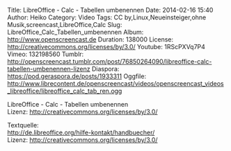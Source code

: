 Title: LibreOffice - Calc - Tabellen umbenennen
Date: 2014-02-16 15:40
Author: Heiko
Category: Video
Tags: CC by,Linux,Neueinsteiger,ohne Musik,screencast,LibreOffice,Calc
Slug: LibreOffice_Calc_Tabellen_umbenennen
Album: http://www.openscreencast.de
Duration: 138000
License: http://creativecommons.org/licenses/by/3.0/
Youtube: 1RScPXVq7P4
Vimeo: 132198560
Tumblr: http://openscreencast.tumblr.com/post/76850264090/libreoffice-calc-tabellen-umbenennen-lizenz
Diaspora: https://pod.geraspora.de/posts/1933311
Oggfile: http://www.librecontent.de/openscreencast/videos/openscreencast_videos_libreoffice/libreoffice_calc_tab_ren.ogg

LibreOffice - Calc - Tabellen umbenennen  
Lizenz: <http://creativecommons.org/licenses/by/3.0/>  
  
Textquelle:  
<http://de.libreoffice.org/hilfe-kontakt/handbuecher/>  
Lizenz: <http://creativecommons.org/licenses/by/3.0/>

